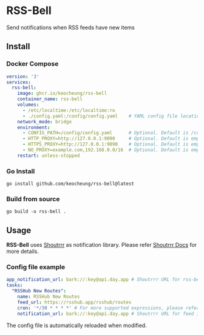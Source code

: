 # RSS-Bell
Send notifications when RSS feeds have new items

## Install
### Docker Compose
```yaml
version: '3'
services:
  rss-bell:
    image: ghcr.io/keocheung/rss-bell
    container_name: rss-bell
    volumes:
      - /etc/localtime:/etc/localtime:ro
      - ./config.yaml:/config/config.yaml    # YAML config file location
    network_mode: bridge
    environment:
      - CONFIG_PATH=/config/config.yaml      # Optional. Default is /config/config.yaml
      - HTTP_PROXY=http://127.0.0.1:9090     # Optional. Default is empty
      - HTTPS_PROXY=http://127.0.0.1:9090    # Optional. Default is empty
      - NO_PROXY=example.com,192.168.0.0/16  # Optional. Default is empty
    restart: unless-stopped
```
### Go Install
```shell
go install github.com/keocheung/rss-bell@latest
```
### Build from source
```shell
go build -o rss-bell .
```

## Usage
**RSS-Bell** uses [Shoutrrr](https://github.com/containrrr/shoutrrr) as notification library. Please refer [Shoutrrr Docs](https://containrrr.dev/shoutrrr/v0.8/) for more details.
### Config file example
```yaml
app_notification_url: bark://:key@api.day.app # Shoutrrr URL for rss-bell itself. Please refer https://containrrr.dev/shoutrrr/v0.8/
tasks:
  "RSSHub New Routes":
    name: RSSHub New Routes
    feed_url: https://rsshub.app/rsshub/routes
    cron: '*/30 * * * *' # For more supported expressions, please refer https://pkg.go.dev/github.com/robfig/cron
    notification_url: bark://:key@api.day.app # Shoutrrr URL for feed items. Please refer https://containrrr.dev/shoutrrr/v0.8/
```
The config file is automatically reloaded when modified.
